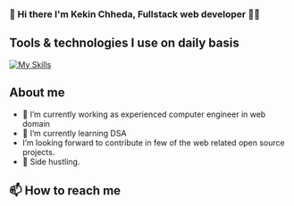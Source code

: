 ### 👋 Hi there I'm Kekin Chheda, Fullstack web developer :man_technologist:

## Tools & technologies I use on daily basis
[![My Skills](https://skillicons.dev/icons?i=js,ts,react,angular,nodejs,express,html,css,mysql,mongodb,git)](https://skillicons.dev)

## About me
- 🔭 I’m currently working as experienced computer engineer in web domain
- 🌱 I’m currently learning DSA
-  I’m looking forward to contribute in few of the web related open source projects.
- :climbing: Side hustling.

## 📫 How to reach me
<!--
**chheda-kekin/chheda-kekin** is a ✨ _special_ ✨ repository because its `README.md` (this file) appears on your GitHub profile.

Here are some ideas to get you started:

- 🔭 I’m currently working on ...
- 🌱 I’m currently learning ...
- 👯 I’m looking to collaborate on ...
- 🤔 I’m looking for help with ...
- 💬 Ask me about ...
- 📫 How to reach me: ...
- 😄 Pronouns: ...
- ⚡ Fun fact: ...
-->
